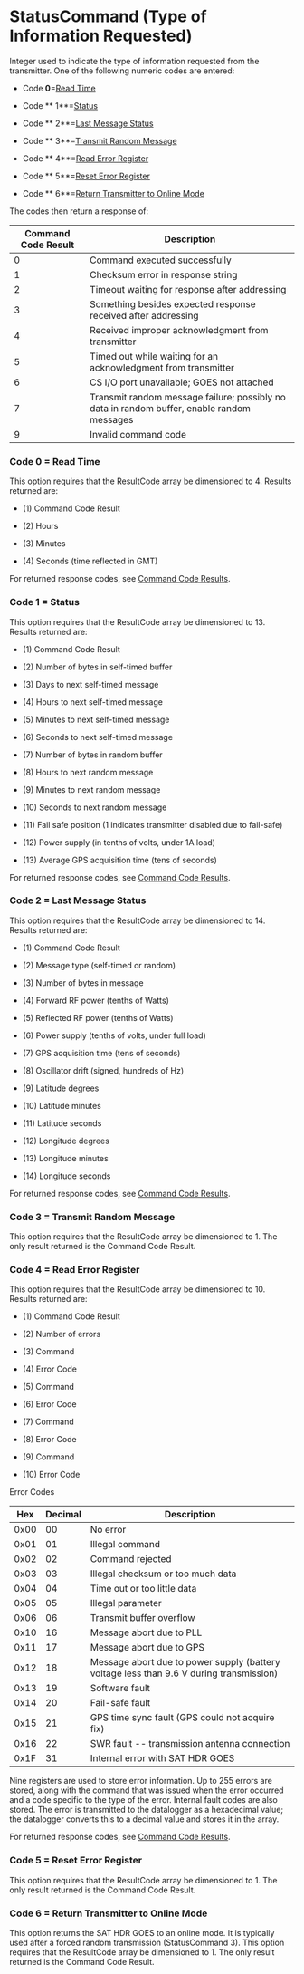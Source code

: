 # StatusCommand (Type of Information Requested)

Integer used to indicate the type of information requested from the transmitter. One of the following numeric codes are entered:

- Code **0**=[Read Time](#Code)

- Code ** 1**=[Status](#Code2)

- Code ** 2**=[Last Message Status](#Code3)

- Code ** 3**=[Transmit Random Message](#Code4)

- Code ** 4**=[Read Error Register](#Code5)

- Code ** 5**=[Reset Error Register](#Code6)

- Code ** 6**=[Return Transmitter to Online Mode](#Code7)

The codes then return a response of:

| Command Code Result | Description                                                                                |
| ------------------- | ------------------------------------------------------------------------------------------ |
| 0                   | Command executed successfully                                                              |
| 1                   | Checksum error in response string                                                          |
| 2                   | Timeout waiting for response after addressing                                              |
| 3                   | Something besides expected response received after addressing                              |
| 4                   | Received improper acknowledgment from transmitter                                          |
| 5                   | Timed out while waiting for an acknowledgment from transmitter                             |
| 6                   | CS I/O port unavailable; GOES not attached                                                 |
| 7                   | Transmit random message failure; possibly no data in random buffer, enable random messages |
| 9                   | Invalid command code                                                                       |

### Code 0 = Read Time

This option requires that the ResultCode array be dimensioned to 4. Results returned are:

- (1) Command Code Result

- (2) Hours

- (3) Minutes

- (4) Seconds (time reflected in GMT)

For returned response codes, see [Command Code Results](#returnresponse).

### Code 1 = Status

This option requires that the ResultCode array be dimensioned to 13. Results returned are:

- (1) Command Code Result

- (2) Number of bytes in self-timed buffer

- (3) Days to next self-timed message

- (4) Hours to next self-timed message

- (5) Minutes to next self-timed message

- (6) Seconds to next self-timed message

- (7) Number of bytes in random buffer

- (8) Hours to next random message

- (9) Minutes to next random message

- (10) Seconds to next random message

- (11) Fail safe position (1 indicates transmitter disabled due to fail-safe)

- (12) Power supply (in tenths of volts, under 1A load)

- (13) Average GPS acquisition time (tens of seconds)

For returned response codes, see [Command Code Results](#returnresponse).

### Code 2 = Last Message Status

This option requires that the ResultCode array be dimensioned to 14. Results returned are:

- (1) Command Code Result

- (2) Message type (self-timed or random)

- (3) Number of bytes in message

- (4) Forward RF power (tenths of Watts)

- (5) Reflected RF power (tenths of Watts)

- (6) Power supply (tenths of volts, under full load)

- (7) GPS acquisition time (tens of seconds)

- (8) Oscillator drift (signed, hundreds of Hz)

- (9) Latitude degrees

- (10) Latitude minutes

- (11) Latitude seconds

- (12) Longitude degrees

- (13) Longitude minutes

- (14) Longitude seconds

For returned response codes, see [Command Code Results](#returnresponse).

### Code 3 = Transmit Random Message

This option requires that the ResultCode array be dimensioned to 1. The only result returned is the Command Code Result.

### Code 4 = Read Error Register

This option requires that the ResultCode array be dimensioned to 10. Results returned are:

- (1) Command Code Result

- (2) Number of errors

- (3) Command

- (4) Error Code

- (5) Command

- (6) Error Code

- (7) Command

- (8) Error Code

- (9) Command

- (10) Error Code

Error Codes

| Hex  | Decimal | Description                                                                             |
| ---- | ------- | --------------------------------------------------------------------------------------- |
| 0x00 | 00      | No error                                                                                |
| 0x01 | 01      | Illegal command                                                                         |
| 0x02 | 02      | Command rejected                                                                        |
| 0x03 | 03      | Illegal checksum or too much data                                                       |
| 0x04 | 04      | Time out or too little data                                                             |
| 0x05 | 05      | Illegal parameter                                                                       |
| 0x06 | 06      | Transmit buffer overflow                                                                |
| 0x10 | 16      | Message abort due to PLL                                                                |
| 0x11 | 17      | Message abort due to GPS                                                                |
| 0x12 | 18      | Message abort due to power supply (battery voltage less than 9.6 V during transmission) |
| 0x13 | 19      | Software fault                                                                          |
| 0x14 | 20      | Fail-safe fault                                                                         |
| 0x15 | 21      | GPS time sync fault (GPS could not acquire fix)                                         |
| 0x16 | 22      | SWR fault -- transmission antenna connection                                            |
| 0x1F | 31      | Internal error with SAT HDR GOES                                                        |

Nine registers are used to store error information. Up to 255 errors are stored, along with the command that was issued when the error occurred and a code specific to the type of the error. Internal fault codes are also stored. The error is transmitted to the datalogger as a hexadecimal value; the datalogger converts this to a decimal value and stores it in the array.

For returned response codes, see [Command Code Results](#returnresponse).

### Code 5 = Reset Error Register

This option requires that the ResultCode array be dimensioned to 1. The only result returned is the Command Code Result.

### Code 6 = Return Transmitter to Online Mode

This option returns the SAT HDR GOES to an online mode. It is typically used after a forced random transmission (StatusCommand 3). This option requires that the ResultCode array be dimensioned to 1. The only result returned is the Command Code Result.
